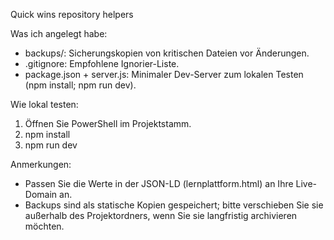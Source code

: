 Quick wins repository helpers

Was ich angelegt habe:
- backups/: Sicherungskopien von kritischen Dateien vor Änderungen.
- .gitignore: Empfohlene Ignorier-Liste.
- package.json + server.js: Minimaler Dev-Server zum lokalen Testen (npm install; npm run dev).

Wie lokal testen:
1) Öffnen Sie PowerShell im Projektstamm.
2) npm install
3) npm run dev

Anmerkungen:
- Passen Sie die Werte in der JSON-LD (lernplattform.html) an Ihre Live-Domain an.
- Backups sind als statische Kopien gespeichert; bitte verschieben Sie sie außerhalb des Projektordners, wenn Sie sie langfristig archivieren möchten.
